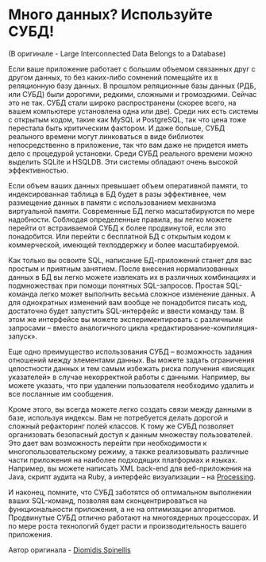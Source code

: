 # Много данных? Используйте СУБД!
(В оригинале - Large Interconnected Data Belongs to a Database)

Если ваше приложение работает с большим объемом связанных друг с другом данных, то без каких-либо сомнений помещайте их в реляционную базу данных. В прошлом реляционные базы данных (РДБ, или СУБД) были дорогими, редкими, сложными и громоздкими. Сейчас это не так. СУБД стали широко распространены (скорее всего, на вашем компьютере установлена одна или две). Среди них есть системы с открытым кодом, такие как MySQL и PostgreSQL, так что цена тоже перестала быть критическим фактором. И даже больше, СУБД реального времени могут линковаться в виде библиотек непосредственно в приложение, так что вам даже не придется иметь дело с процедурой установки. Среди СУБД реального времени можно выделить SQLite и HSQLDB. Эти системы обладают очень высокой эффективностью.

Если объем ваших данных превышает объем оперативной памяти, то индексированная таблица в БД будет в разы эффективнее, чем размещение данных в памяти с использованием механизма виртуальной памяти. Современные БД легко масштабируются по мере надобности. Соблюдая определенные правила, вы легко можете перейти от встраиваемой СУБД к более продвинутой, если это понадобится. Или перейти с бесплатной БД с открытым кодом к коммерческой, имеющей техподдержку и более масштабируемой.

Как только вы освоите SQL, написание БД-приложений станет для вас простым и приятным занятием. После внесения нормализованных данных в БД вы легко можете извлекать их в различных комбинациях и подмножествах при помощи понятных SQL-запросов. Простая SQL-команда легко может выполнить весьма сложное изменение данных. А для однократных изменений вам вообще не понадобится писать код, достаточно будет запустить SQL-интерфейс и ввести команду там. В этом же интерфейсе вы можете экспериментировать с различными запросами – вместо аналогичного цикла «редактирование-компиляция-запуск».

Еще одно преимущество использования СУБД – возможность задания отношений между элементами данных. Вы можете задать ограничения целостности данных и тем самым избежать риска получения «висящих указателей» в случае некорректной работы с данными. Например, вы можете указать, что при удалении пользователя необходимо удалить и все посланные им сообщения.

Кроме этого, вы всегда можете легко создать связи между данными в базе, используя индексы. Вам не потребуется делать дорогой и сложный рефакторинг полей классов. К тому же СУБД позволяет организовать безопасный доступ к данным множеству пользователей. Это дает вам возможность перейти при необходимости к многопользовательскому режиму, а также реализовывать различные части приложения на наиболее подходящих платформах и языках. Например, вы можете написать XML back-end для веб-приложения на Java, скрипт аудита на Ruby, а интерфейс визуализации – на [Processing](http://www.processing.org/).

И наконец, помните, что СУБД заботятся об оптимальном выполнении ваших SQL-команд, позволяя вам сконцентрироваться на функциональности приложения, а не на оптимизации алгоритмов. Продвинутые СУБД отлично работают на многоядерных процессорах. И по мере роста технологий будет расти и производительность вашего приложения.

Автор оригинала - [Diomidis Spinellis](http://programmer.97things.oreilly.com/wiki/index.php/Diomidis_Spinellis)